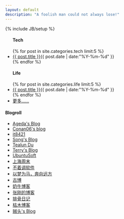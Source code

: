 ```yaml
---
layout: default
description: "A foolish man could not always lose!"
---
```

{% include JB/setup %}

<div id="board">
<div class="row">
  <ul id="posts">
      <h4>Tech</h4>
      {% for post in site.categories.tech limit:5 %}
      <li><span class="title"><a href="{{ BASE_PATH }}{{ post.url }}">{{ post.title }}</a></span><span class="date">{{ post.date | date:"%Y-%m-%d" }}</span></li>
      {% endfor %}
      <h4>Life</h4>
      {% for post in site.categories.life limit:5 %}
      <li><span class="title"><a href="{{ BASE_PATH }}{{ post.url }}">{{ post.title }}</a></span><span class="date">{{ post.date | date:"%Y-%m-%d" }}</span></li>
      {% endfor %}
      <li><span class="title"><a href="/categories.html">更多……</a></span></li>
  </ul>
  <div class="sidebar">
    <h4>Blogroll</h4>
      <ul>
        <li><a href="http://jianyin.org" title="老A">Ageda&#039;s Blog</a></li>
        <li><a href="http://blog.conan06.com/" title="Conan06@北京">Conan06&#039;s blog</a></li>
        <li><a href="http://www.it8421.com/" title="小Q@马鞍山">it8421</a></li>
        <li><a href="http://songtl.com/" title="宋廷龙@桂林">Song's Blog</a></li>
        <li><a href="http://www.tealun.com/" title="Tealun Du@桂林">Tealun Du</a></li>
        <li><a href="http://terrychen.info/" title="陈敏@北京">Terry&#039;s Blog</a></li>
        <li><a href="http://www.ubuntusoft.com/" title="灵亦rEd@肇庆">UbuntuSoft</a></li>
        <li><a href="http://since1989.org/" title="王亚平@上海">上海周末</a></li>
        <li><a href="http://bzdiao.com/" title="Bruse@西安">不着调软件</a></li>
        <li><a href="http://lhcy.info" title=" 林海草原@锦州">以梦为马，奔向远方</a></li>
        <li><a href="http://gubo.org" title="许凯@焦作">古博</a></li>
        <li><a href="http://www.nenew.net/" title="奶牛@淄博">奶牛博客</a></li>
        <li><a href="http://www.zhanggang.net/" title="张刚@长沙">张刚的博客</a></li>
        <li><a href="http://betabone.com" title="betabone@杭州">排骨日记</a></li>
        <li><a href="http://www.chenstory.com/" title="陈荣强@桂林">枯木博客</a></li>
        <li><a href="http://www.makiller.com" title="马震南@桂林">贼头&#039;s Blog</a></li>
      </ul>
    </div>
</div>
</div>
